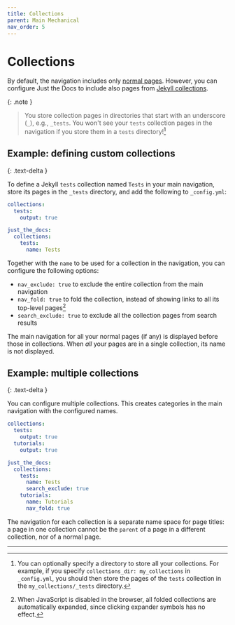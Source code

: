 ```yaml
---
title: Collections
parent: Main Mechanical
nav_order: 5
---
```


# Collections

By default, the navigation includes only [normal pages](https://jekyllrb.com/docs/pages/).
However, you can configure Just the Docs to include also pages from [Jekyll collections](https://jekyllrb.com/docs/collections/).

{: .note }
> You store collection pages in directories that start with an underscore (`_`), e.g., `_tests`. You won't see your `tests` collection pages in the navigation if you store them in a `tests` directory![^1]

[^1]: You can optionally specify a directory to store all your collections. For example, if you specify `collections_dir: my_collections` in `_config.yml`, you should then store the pages of the `tests` collection in the `my_collections/_tests` directory.

## Example: defining custom collections
{: .text-delta }

To define a Jekyll `tests` collection named `Tests` in your main navigation, store its pages in the `_tests` directory, and add the following to `_config.yml`:

```yaml
collections:
  tests:
    output: true

just_the_docs:
  collections:
    tests:
      name: Tests
```

Together with the `name` to be used for a collection in the navigation, you can configure the following options:

* `nav_exclude: true` to exclude the entire collection from the main navigation
* `nav_fold: true` to fold the collection, instead of showing links to all its top-level pages[^2]
* `search_exclude: true` to exclude all the collection pages from search results

[^2]:
    When JavaScript is disabled in the browser, all folded collections are automatically expanded,
    since clicking expander symbols has no effect.

The main navigation for all your normal pages (if any) is displayed before those in collections. When *all* your pages are in a single collection, its name is not displayed.

## Example: multiple collections
{: .text-delta }

You can configure multiple collections. This creates categories in the main navigation with the configured names.

```yaml
collections:
  tests:
    output: true
  tutorials:
    output: true

just_the_docs:
  collections:
    tests:
      name: Tests
      search_exclude: true
    tutorials:
      name: Tutorials
      nav_fold: true
```

The navigation for each collection is a separate name space for page titles: a page in one collection cannot be the `parent` of a page in a different collection, nor of a normal page.

----
